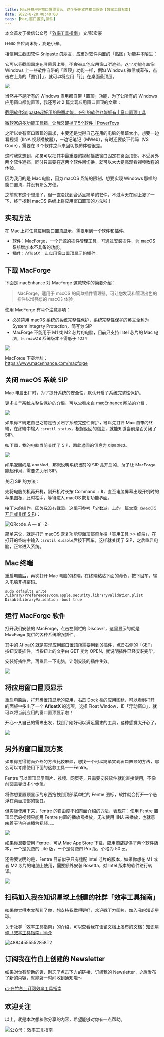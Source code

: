 ```yaml
---
title: Mac任意应用窗口置顶显示，这个好用软件相见恨晚【效率工具指南】             
date: 2022-8-20 00:40:00               
tags: [Mac,窗口置顶,插件]                                                                                     
--- 
```


本文首发于微信公众号「[效率工具指南](https://mp.weixin.qq.com/s/u31ajN_EP8LibFSIsNw3mQ)」
文/彭宏豪      

Hello 各位周末好，我是小豪。  

相信用过截图软件 Snipaste 的朋友，应该对软件内置的「贴图」功能并不陌生：   

它可以将截图固定在屏幕最上层，不会被其他应用窗口所遮挡，这个功能有点像 Windows 上一些软件自带的「置顶」功能一样，例如 Windows 微信或幕布，点击右上角的「图钉📌」，就可以将应用「钉」在桌面最顶层。    

![](https://img.penghh.fun/2023/02/04/16610004551391.jpg)

当然并不是所有的 Windows 应用都自带「置顶」功能，为了让所有的 Windows 应用窗口都能置顶，我还写过 2 篇实现应用窗口置顶的文章：   

[截图软件Snipaste超好用的贴图功能，在别的软件也能拥有 | 窗口置顶工具](https://mp.weixin.qq.com/s?__biz=MzAxMjY0NTY5OA==&mid=2649912229&idx=1&sn=42ed51bfed7cbf30728fc6e632ddd994&chksm=83a87788b4dffe9e11e48e63f82d997427b7102f11105f9636b752902653db44d86a28cfa58e&token=827967041&lang=zh_CN#rd)    

[微软家的多功能工具箱，让我又卸掉了5个软件 | PowerToys](https://mp.weixin.qq.com/s?__biz=MzAxMjY0NTY5OA==&mid=2649919355&idx=1&sn=9a52c988fef1e8f69a436a26cf7af0b0&chksm=83a88b56b4df02406f5e844ebe347839491ce32e2e6937bcb4cf0f59ea3ac02ca0d145c8f62c&token=827967041&lang=zh_CN#rd)    


之所以会有窗口置顶的需求，主要还是觉得自己在用的电脑的屏幕太小，想要一边看视频（IINA 视频播放器），一边记笔记（MWeb），有时还要敲下代码（VS Code），需要在 3 个软件之间来回切换的体验很差。  

这时我就想到，如果可以把其中最重要的视频播放窗口固定在桌面顶部，不受另外两个软件遮挡，同时只需要在这两个软件间切换，就可以大大提高观看视频教程的体验。   

因为我用的是 Mac 电脑，因为 macOS 系统的限制，想要实现 Windows 那样的窗口置顶，并没有那么方便。  

之前就有这个想法了，但一直没找到合适且简单的软件，不过今天在网上搜了一下，终于找到 macOS 系统上将应用窗口置顶的方法啦！    


## 实现方法  

在 Mac 上将任意应用窗口置顶显示，需要用到一个软件和插件。   

* 软件：MacForge，一个开源的插件管理工具，可通过安装插件，为 macOS 系统增加本不具备的功能。    
* 插件：AfloatX，让应用窗口置顶显示的插件。   


## 下载 MacForge 

下面是 macEnhance 对 MacForge 这款软件的简要介绍：  

> MacForge，适用于 macOS 的简单插件管理器。可让您发现和管理出色的插件以增强您的 macOS 体验。   

使用 MacForge 有两个注意事项：  

* 必须禁用 macOS 系统的系统完整性保护，系统完整性保护的英文全称为 System Integrity Protection，简写为 SIP         
* MacForge 不能用于 M1 或 M2 芯片的电脑，目前只支持 Intel 芯片的 Mac 电脑，且 macOS 系统版本不得低于 10.14   

![](https://img.penghh.fun/2023/02/04/16610030947358.jpg)

MacForge 下载地址：  
https://www.macenhance.com/macforge   


## 关闭 macOS 系统 SIP   

Mac 电脑出厂时，为了提升系统的安全性，默认开启了系统完整性保护。   

更多关于系统完整性保护的介绍，可以查看来自 macEnhance 网站的介绍：  

![](https://img.penghh.fun/2023/02/04/16610036328958.jpg)


如果你不确定自己之前是否关闭了系统完整性保护，可以先打开 Mac 自带的终端，在终端中输入 `csrutil status`，根据返回的信息，就能知道当前是否关闭了 SIP。  

如下图，我的电脑当前关闭了 SIP，因此返回的信息为 disabled。      

![](https://img.penghh.fun/2023/02/04/16610037897147.jpg)


如果返回的是 enabled，那就说明系统当前的 SIP 是开启的。为了让 MacForge 能起作用，需要先关闭 SIP。   

关闭 SIP 的方法：  

先将电脑关机再开机，刚开机时长按 Command + R，直至电脑屏幕出现开机时的苹果图标，此时松手，等待进入 macOS 恢复功能界面。   

接下来的操作，因为我没有截图，这里可参考「少数派」上的一篇文章《[macOS 开启或关闭 SIP](https://sspai.com/post/55066)》：   

![QRcode_A — a1 -2-](https://img.penghh.fun/2023/02/04/qrcodea--a1-2.jpg)

简单来说，就是打开 macOS 恢复功能界面顶部菜单栏「实用工具 >> 终端」，在打开的终端中输入 `csrutil disable`后按下回车，这样就关闭了 SIP，之后重启电脑，正常进入系统。    

## Mac 终端   

重启电脑后，再次打开 Mac 电脑的终端，在终端粘贴下面的命令，按下回车，输入电脑开机密码。    

```
sudo defaults write /Library/Preferences/com.apple.security.libraryvalidation.plist DisableLibraryValidation -bool true  
```

## 运行 MacForge 软件  

打开我们安装的 MacForge，点击左侧栏的 Discover，这里显示的就是 MacForge 提供的各种系统增强插件。   

其中的 AfloatX 就是实现应用窗口置顶所需要用到的插件，点击右侧的「GET」按钮安装插件，当按钮上的文字由 GET 变为 OPEN，就说明插件已经安装完毕。     

安装好插件后，再重启一下电脑，让刚安装的插件生效。      

![](https://img.penghh.fun/2023/02/04/16610045700357.jpg)

## 将应用窗口置顶显示   

重启电脑后，打开想置顶显示的应用，右击 Dock 栏的应用图标，可以看到打开的面板中多出了一个 **AfloatX** 的选项，选择 Float Window，即「浮动窗口」，就可以将当前应用的窗口置顶显示啦！  

开心～从自己的需求出发，找到了刚好可以满足需求的工具，这种感觉太开心了。           

![](https://img.penghh.fun/2023/02/04/16610048056235.jpg)


## 另外的窗口置顶方案  

如果你觉得前面介绍的方法比较麻烦，想找一个可以简单实现窗口置顶的方法，那么可以考虑使用下面的这款工具——Fentre。  

Fentre 可以置顶显示图片、视频、网页等，只需要安装软件就能直接使用，不像前面需要很多个步骤。  

将你想要置顶显示的东西拖拽到顶部菜单栏的 Fentre 图标，软件就会打开一个悬浮在桌面顶部的窗口。  

但实际使用下来，Fentre 的自由度不如前面介绍的方法，表现在：使用 Fentre 置顶显示的视频只能用 Fentre 内置的播放器播放，无法使用 IINA 来播放，也就意味着无法倍速播放视频。。。     

![](https://img.penghh.fun/2023/02/04/16610053721374.jpg)


如果你想要使用 Fentre，可从 Mac App Store 下载，应用商店提供了两个软件版本，一个是免费的 Lite 版，一个是付费的 Pro 版，价格为 50 元。 

还需要说明的是，Fentre 目前似乎只有适配 Intel 芯片的版本，如果你想在 M1 或者 M2 芯片的电脑上使用，需要额外安装 Rosetta，对 Intel 版本的软件进行转译。      


![](https://img.penghh.fun/2023/02/04/16610058770652.jpg)


## 扫码加入我在知识星球上创建的社群「效率工具指南」  

如果你觉得本文帮到了你，想支持我做得更好，欢迎戳下方图片，加入我的知识星球。     

关于社群「效率工具指南」的介绍，可以查看我在语雀文档上发布的文档：[知识星球「效率工具指南」简介](https://www.yuque.com/penghonghao/af0aai/glwrg2dl0dqlegi6?singleDoc#)    

![48844555552858T2](https://img.penghh.fun/2023/03/25/48844555552858t2.JPG)   

## 订阅我在竹白上创建的 Newsletter   

如果对你有帮助的话，别忘了点击下方的链接，订阅我的 Newsletter，之后发布了新的内容，就能第一时间收到通知啦～  

[👉在竹白上订阅效率工具指南](https://penghh.zhubai.love/)         


## 欢迎关注     

以上，就是本次想和你分享的内容，希望能够对你有一点帮助。     

![公众号：效率工具指南](https://img.penghh.fun/2021/05/28/gong-zhong-hao-wei-bu-er-wei-ma-dailogo.png)      


















